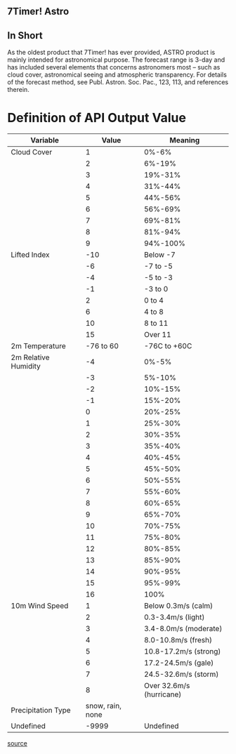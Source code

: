 7Timer! Astro
-------------

In Short
--------

As the oldest product that 7Timer! has ever provided, ASTRO product is mainly
intended for astronomical purpose. The forecast range is 3-day and has included
several elements that concerns astronomers most – such as cloud cover,
astronomical seeing and atmospheric transparency. For details of the forecast
method, see Publ. Astron. Soc. Pac., 123, 113, and references therein.

Definition of API Output Value
==============================

| Variable                | Value               | Meaning                     |
| ----------------------- | ------------------- | --------------------------- |
| Cloud Cover             | 1                   | 0%-6%                       |
|                         | 2                   | 6%-19%                      |
|                         | 3                   | 19%-31%                     |
|                         | 4                   | 31%-44%                     |
|                         | 5                   | 44%-56%                     |
|                         | 6                   | 56%-69%                     |
|                         | 7                   | 69%-81%                     |
|                         | 8                   | 81%-94%                     |
|                         | 9                   | 94%-100%                    |
| Lifted Index            | -10                 | Below -7                    |
|                         | -6                  | -7 to -5                    |
|                         | -4                  | -5 to -3                    |
|                         | -1                  | -3 to 0                     |
|                         | 2                   | 0 to 4                      |
|                         | 6                   | 4 to 8                      |
|                         | 10                  | 8 to 11                     |
|                         | 15                  | Over 11                     |
| 2m Temperature          | -76 to 60           | -76C to +60C                |
| 2m Relative Humidity    | -4                  | 0%-5%                       |
|                         | -3                  | 5%-10%                      |
|                         | -2                  | 10%-15%                     |
|                         | -1                  | 15%-20%                     |
|                         | 0                   | 20%-25%                     |
|                         | 1                   | 25%-30%                     |
|                         | 2                   | 30%-35%                     |
|                         | 3                   | 35%-40%                     |
|                         | 4                   | 40%-45%                     |
|                         | 5                   | 45%-50%                     |
|                         | 6                   | 50%-55%                     |
|                         | 7                   | 55%-60%                     |
|                         | 8                   | 60%-65%                     |
|                         | 9                   | 65%-70%                     |
|                         | 10                  | 70%-75%                     |
|                         | 11                  | 75%-80%                     |
|                         | 12                  | 80%-85%                     |
|                         | 13                  | 85%-90%                     |
|                         | 14                  | 90%-95%                     |
|                         | 15                  | 95%-99%                     |
|                         | 16                  | 100%                        |
| 10m Wind Speed          | 1                   | Below 0.3m/s (calm)         |
|                         | 2                   | 0.3-3.4m/s (light)          |
|                         | 3                   | 3.4-8.0m/s (moderate)       |
|                         | 4                   | 8.0-10.8m/s (fresh)         |
|                         | 5                   | 10.8-17.2m/s (strong)       |
|                         | 6                   | 17.2-24.5m/s (gale)         |
|                         | 7                   | 24.5-32.6m/s (storm)        |
|                         | 8                   | Over 32.6m/s (hurricane)    |
| Precipitation Type      | snow, rain, none    |                             |
| Undefined               | -9999               | Undefined                   |

[source](http://ftp.astron.ac.cn/doc.php?lang=en)
